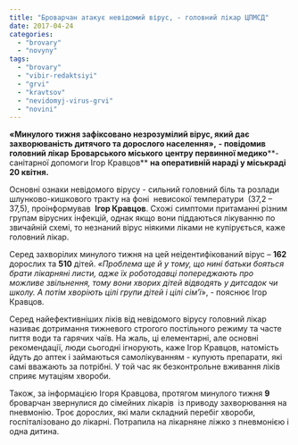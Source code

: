 ```yaml
---
title: "Броварчан атакує невідомий вірус, - головний лікар ЦПМСД"
date: 2017-04-24
categories: 
  - "brovary"
  - "novyny"
tags: 
  - "brovary"
  - "vibir-redaktsiyi"
  - "grvi"
  - "kravtsov"
  - "nevidomyj-virus-grvi"
  - "novini"
---
```


**«Минулого тижня зафіксовано незрозумілий вірус, який дає захворюваність дитячого та дорослого населення»,** **- повідомив головний лікар** **Броварського міського** **центру первинної медико****\-санітарної допомоги Ігор Кравцов** **на оперативній нараді у міськраді 20 квітня.**  

Основні ознаки невідомого вірусу - сильний головний біль та розлади шлунково-кишкового тракту на фоні  невисокої температури  (37,2 – 37,5), проінформував  **Ігор Кравцов**. Схожі симптоми притаманні різним групам вірусних інфекцій, однак якщо вони піддаються лікуванню по звичайній схемі, то незнаний вірус ніякими ліками не купірується, каже головний лікар.

Серед захворілих минулого тижня на цей неідентифікований вірус – **162** дорослих та **510** дітей. _«Проблема ще й у тому, що нині батьки бояться брати лікарняні листи, адже їх роботодавці попереджають про можливе звільнення, тому вони хворих дітей відводять у дитсадок чи школу. А потім хворіють цілі групи дітей і цілі сім’ї_», - пояснює Ігор Кравцов.

Серед найефективніших ліків від невідомого вірусу головний лікар називає дотримання тижневого строгого постільного режиму та часте пиття води та гарячих чаїв. На жаль, ці елементарні, але основні рекомендації, люди сьогодні ігнорують, каже Ігор Кравцов, натомість йдуть до аптек і займаються самолікуванням - купують препарати, які самі вважають за потрібні. У той час як безконтрольне вживання ліків сприяє мутаціям хвороби.

Також, за інформацією Ігоря Кравцова, протягом минулого тижня **9** броварчан звернулися до сімейних лікарів  із приводу захворювання на пневмонію. Троє дорослих, які мали складний перебіг хвороби, госпіталізовано до лікарні. Потрапила на лікарняне ліжко з пневмонією і одна дитина.

